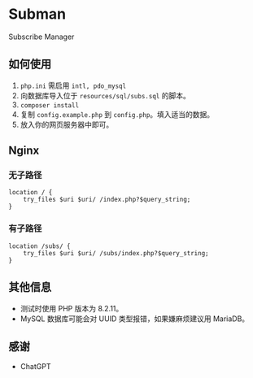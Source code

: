 # Subman
Subscribe Manager

## 如何使用
1. `php.ini` 需启用 `intl, pdo_mysql`
1. 向数据库导入位于 `resources/sql/subs.sql` 的脚本。
2. `composer install`
3. 复制 `config.example.php` 到 `config.php`。填入适当的数据。
4. 放入你的网页服务器中即可。

## Nginx
### 无子路径
```
location / {
    try_files $uri $uri/ /index.php?$query_string;
}
```
### 有子路径
```
location /subs/ {
    try_files $uri $uri/ /subs/index.php?$query_string;
}
```

## 其他信息
- 测试时使用 PHP 版本为 8.2.11。
- MySQL 数据库可能会对 UUID 类型报错，如果嫌麻烦建议用 MariaDB。

## 感谢
- ChatGPT
